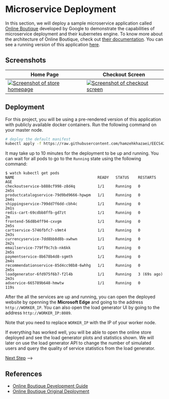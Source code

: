 # Microservice Deployment

In this section, we will deploy a sample microservice application called 
[Online Boutique](https://github.com/GoogleCloudPlatform/microservices-demo/)
developed by Google to demonstrate the capabilities of microservice deployment
and their kubernetes engine. To know more about the architecture of Online Boutique,
check out [their documentation](https://github.com/GoogleCloudPlatform/microservices-demo#architecture). You can see a running version of this application [here](https://onlineboutique.dev/).

## Screenshots

| Home Page                                                                                                         | Checkout Screen                                                                                                    |
| ----------------------------------------------------------------------------------------------------------------- | ------------------------------------------------------------------------------------------------------------------ |
| [![Screenshot of store homepage](./img/online-boutique-frontend-1.png)](./img/online-boutique-frontend-1.png) | [![Screenshot of checkout screen](./img/online-boutique-frontend-2.png)](./img/online-boutique-frontend-2.png) |

## Deployment

For this project, you will be using a pre-rendered version of this application with
publicly available docker containers. Run the following command on your master node. 

```sh
# deploy the default manifest
kubectl apply -f https://raw.githubusercontent.com/hamzehkhazaei/EECS4222_Project_1/master/files/online-boutique.yaml
```

It may take up to 10 minutes for the deployment to be up and running. You can
wait for all pods to go to the `Running` state using the following command:

```console
$ watch kubectl get pods
NAME                                     READY   STATUS    RESTARTS      AGE
checkoutservice-b888cf998-z8d4q          1/1     Running   0             2m5s
productcatalogservice-79d9bd9666-hpwpm   1/1     Running   0             2m4s
shippingservice-799dd7f6dd-cbh4c         1/1     Running   0             2m1s
redis-cart-69cdbb8ffb-gd7zt              1/1     Running   0             2m
frontend-56d8b4ff94-cxvgm                1/1     Running   0             2m5s
cartservice-5746fbfc7-s9mt4              1/1     Running   0             2m3s
currencyservice-7dd8bb8d8b-xwhwn         1/1     Running   0             2m2s
emailservice-779ff9c7cb-nk6kk            1/1     Running   0             2m5s
paymentservice-8b678b4d8-sgmth           1/1     Running   0             2m4s
recommendationservice-85d4cc98b8-6whhg   1/1     Running   0             2m5s
loadgenerator-6fd975f6b7-f2l4b           1/1     Running   3 (69s ago)   2m3s
adservice-665789b648-hmwtw               1/1     Running   0             119s
```

After the all the services are up and running, you can open the deployed
website by openning the **Microsoft Edge** and going to the address `http://WORKER_IP`. You can also open
the load generator UI by going to the address `http://WORKER_IP:8089`.

Note that you need to replace `WORKER_IP` with the IP of your worker node.

If everything has worked well, you will be able to open the online store
deployed and see the load generator plots and statistics shown. We will later
on use the load generator API to change the number of simulated users and
query the quality of service statistics from the load generator. 

[Next Step](04-loadgenerator.md) -->

## References

- [Online Boutique Development Guide](https://github.com/GoogleCloudPlatform/microservices-demo/blob/master/docs/development-guide.md)
- [Online Boutique Original Deployment](https://raw.githubusercontent.com/GoogleCloudPlatform/microservices-demo/master/release/kubernetes-manifests.yaml)
